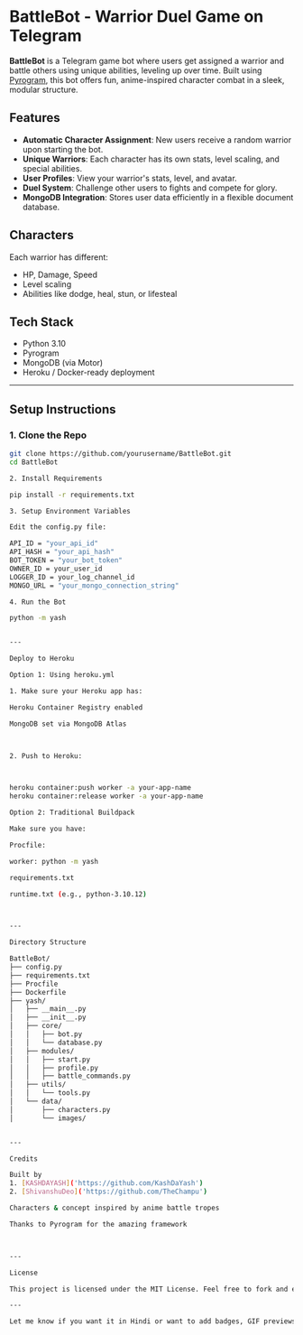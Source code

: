 # BattleBot - Warrior Duel Game on Telegram

**BattleBot** is a Telegram game bot where users get assigned a warrior and battle others using unique abilities, leveling up over time. Built using [Pyrogram](https://docs.pyrogram.org/), this bot offers fun, anime-inspired character combat in a sleek, modular structure.

## Features

- **Automatic Character Assignment**: New users receive a random warrior upon starting the bot.
- **Unique Warriors**: Each character has its own stats, level scaling, and special abilities.
- **User Profiles**: View your warrior's stats, level, and avatar.
- **Duel System**: Challenge other users to fights and compete for glory.
- **MongoDB Integration**: Stores user data efficiently in a flexible document database.

## Characters

Each warrior has different:
- HP, Damage, Speed
- Level scaling
- Abilities like dodge, heal, stun, or lifesteal

## Tech Stack

- Python 3.10
- Pyrogram
- MongoDB (via Motor)
- Heroku / Docker-ready deployment

---

## Setup Instructions

### 1. Clone the Repo
```bash
git clone https://github.com/yourusername/BattleBot.git
cd BattleBot

2. Install Requirements

pip install -r requirements.txt

3. Setup Environment Variables

Edit the config.py file:

API_ID = "your_api_id"
API_HASH = "your_api_hash"
BOT_TOKEN = "your_bot_token"
OWNER_ID = your_user_id
LOGGER_ID = your_log_channel_id
MONGO_URL = "your_mongo_connection_string"

4. Run the Bot

python -m yash


---

Deploy to Heroku

Option 1: Using heroku.yml

1. Make sure your Heroku app has:

Heroku Container Registry enabled

MongoDB set via MongoDB Atlas



2. Push to Heroku:



heroku container:push worker -a your-app-name
heroku container:release worker -a your-app-name

Option 2: Traditional Buildpack

Make sure you have:

Procfile:

worker: python -m yash

requirements.txt

runtime.txt (e.g., python-3.10.12)



---

Directory Structure

BattleBot/
├── config.py
├── requirements.txt
├── Procfile
├── Dockerfile
├── yash/
│   ├── __main__.py
│   ├── __init__.py
│   ├── core/
│   │   ├── bot.py
│   │   └── database.py
│   ├── modules/
│   │   ├── start.py
│   │   ├── profile.py
│   │   ├── battle_commands.py
│   ├── utils/
│   │   └── tools.py
│   └── data/
│       ├── characters.py
│       └── images/


---

Credits

Built by
1. [KASHDAYASH]('https://github.com/KashDaYash')
2. [ShivanshuDeo]('https://github.com/TheChampu')

Characters & concept inspired by anime battle tropes

Thanks to Pyrogram for the amazing framework



---

License

This project is licensed under the MIT License. Feel free to fork and expand!

---

Let me know if you want it in Hindi or want to add badges, GIF previews, or contribution instructions too.

